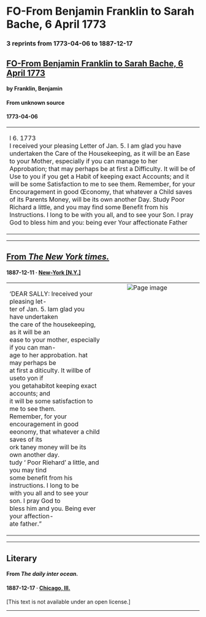 
# FO-From Benjamin Franklin to Sarah Bache, 6 April 1773

### 3 reprints from 1773-04-06 to 1887-12-17

## [FO-From Benjamin Franklin to Sarah Bache, 6 April 1773](https://founders.archives.gov/documents/Franklin/01-20-02-0082)

#### by Franklin, Benjamin

#### From unknown source

#### 1773-04-06

<table style="width: 100%;"><tr><td style="width: 50%">

l 6. 1773  
I received your pleasing Letter of Jan. 5. I am glad you have undertaken the Care of the Housekeeping, as it will be an Ease to your Mother, especially if you can manage to her Approbation; that may perhaps be at first a Difficulty. It will be of Use to you if you get a Habit of keeping exact Accounts; and it will be some Satisfaction to me to see them. Remember, for your Encouragement in good Œconomy, that whatever a Child saves of its Parents Money, will be its own another Day. Study Poor Richard a little, and you may find some Benefit from his Instructions. I long to be with you all, and to see your Son. I pray God to bless him and you: being ever Your affectionate Father
</td></tr></table>

---

## [From _The New York times._](https://archive.org/details/sim_new-york-times_1887-12-11_37_11319/page/n13/mode/1up?view=theater)

#### 1887-12-11 &middot; [New-York [N.Y.]](http://dbpedia.org/resource/New_York_City)

<table style="width: 100%;"><tr><td style="width: 50%">

  
  
‘DEAR SALLY: Ireceived your pleasing let-  
ter of Jan. 5. Iam glad you have undertaken  
the care of the housekeeping, as it will be an  
ease to your mother, especially if you can man-  
age to her approbation. hat may perhaps be  
at first a diticulty. It willbe of useto yon if  
you getahabitot keeping exact accounts; and  
it will be some satisfaction to me to see them.  
Remember, for your encouragement in good  
eeonomy, that whatever a child saves of its  
ork taney money will be its own another day.  
tudy ‘ Poor Riehard’ a little, and you may tind  
some benefit from his instructions. I long to be  
with you all and to see your son. I pray God to  
bless him and you. Being ever your affection-  
ate father.”
</td><td style="width: 50%; max-height: 75%; margin: auto; display: block;">
<img alt="Page image" src="https://iiif.archive.org/iiif/sim_new-york-times_1887-12-11_37_11319&#0036;13/pct:43.612939,47.857450,12.157346,5.717054/600,/0/default.jpg"/>
</td>
</tr></table>

---

## Literary

#### From _The daily inter ocean._

#### 1887-12-17 &middot; [Chicago, Ill.](http://dbpedia.org/resource/Chicago)

[This text is not available under an open license.]

---


